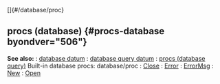[]{#/database/proc}
## procs (database) {#procs-database byondver="506"}
**See also:**
:   [database datum](#/database)
:   [database query datum](#/database/query)
:   [procs (database query)](#/database/query/proc)
Built-in database procs:
database/proc
:   [Close](#/database/proc/Close)
:   [Error](#/database/proc/Error)
:   [ErrorMsg](#/database/proc/ErrorMsg)
:   [New](#/database/proc/New)
:   [Open](#/database/proc/Open)